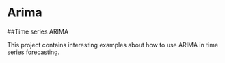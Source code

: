 # Arima
##Time series ARIMA

This project contains interesting examples about how to use ARIMA in time series forecasting.
